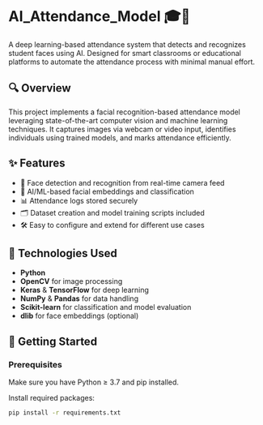 # AI_Attendance_Model 🎓🤖

A deep learning-based attendance system that detects and recognizes student faces using AI. Designed for smart classrooms or educational platforms to automate the attendance process with minimal manual effort.

## 🔍 Overview

This project implements a facial recognition-based attendance model leveraging state-of-the-art computer vision and machine learning techniques. It captures images via webcam or video input, identifies individuals using trained models, and marks attendance efficiently.

## ✨ Features

- 📸 Face detection and recognition from real-time camera feed
- 🧠 AI/ML-based facial embeddings and classification
- 📊 Attendance logs stored securely
- 🗂️ Dataset creation and model training scripts included
- 🛠️ Easy to configure and extend for different use cases

## 🧠 Technologies Used

- **Python**
- **OpenCV** for image processing
- **Keras** & **TensorFlow** for deep learning
- **NumPy** & **Pandas** for data handling
- **Scikit-learn** for classification and model evaluation
- **dlib** for face embeddings (optional)

## 🚀 Getting Started

### Prerequisites

Make sure you have Python ≥ 3.7 and pip installed.

Install required packages:

```bash
pip install -r requirements.txt
